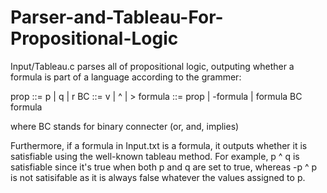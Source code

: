 # Parser-and-Tableau-For-Propositional-Logic

Input/Tableau.c parses all of propositional logic, outputing whether a formula is part of a language according to the grammer:

prop ::= p | q | r
BC   ::= v | ^ | >
formula ::= prop | -formula | formula BC formula

where BC stands for binary connecter (or, and, implies)


Furthermore, if a formula in Input.txt is a formula, it outputs whether it is satisfiable using the well-known tableau method.
For example, p ^ q is satisfiable since it's true when both p and q are set to true, whereas -p ^ p is not satisifable as it is always false whatever
the values assigned to p.